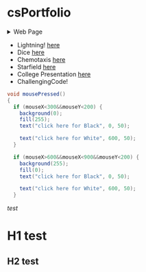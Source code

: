# csPortfolio
<details> 
  <summary>Web Page</summary>
  <br>
[Link!](https://ockwigc.github.io/OckwigWebPage2/)
  </details>
  
* Lightning!  [here](https://ockwigc.github.io/lightning2/)
* Dice  [here](https://ockwigc.github.io/dice3/)
* Chemotaxis  [here](https://ockwigc.github.io/chemotaxis4/)
* Starfield  [here](https://ockwigc.github.io/starfield5/)
* College Presentation [here](https://docs.google.com/presentation/d/e/2PACX-1vTOROAp5601MPr28pQ-yjpbVH7zN_lOFOv4SHpJflWcWFjNYG-UB2A5JB_5MDFEKUerzCmiDd7gl286/pub?start=false&loop=false&delayms=3000)
* ChallengingCode!

```Java
void mousePressed()
{   
  if (mouseX<300&&mouseY<200) {
    background(0);
    fill(255);
    text("click here for Black", 0, 50);

    text("click here for White", 600, 50);
  }

  if (mouseX>600&&mouseX<900&&mouseY<200) {
    background(255);
    fill(0);
    text("click here for Black", 0, 50);

    text("click here for White", 600, 50);
  }
  ```

_test_
# H1 test
## H2 test
